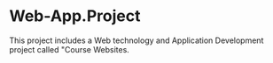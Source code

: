 # Web-App.Project
This project includes a Web technology and Application Development project called "Course Websites.
